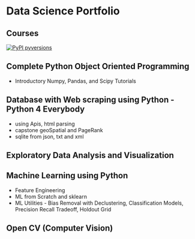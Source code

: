 # Data Science Portfolio
## Courses 
[![PyPI pyversions](https://img.shields.io/badge/python-3.0-blue)](Python)

## Complete Python Object Oriented Programming
* Introductory Numpy, Pandas, and Scipy Tutorials

## Database with Web scraping using Python - Python 4 Everybody
* using Apis, html parsing
* capstone geoSpatial and PageRank
* sqlite from json, txt and xml

## Exploratory Data Analysis and Visualization

## Machine Learning using Python
* Feature Engineering
* ML from Scratch and sklearn
* ML Utilities - Bias Removal with Declustering, Classification Models, Precision Recall Tradeoff, Holdout Grid


## Open CV (Computer Vision)